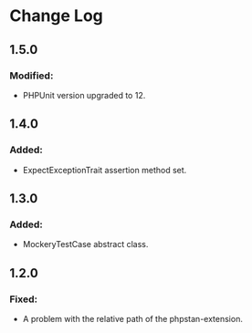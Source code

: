Change Log
==========

1.5.0
-----

### Modified:
* PHPUnit version upgraded to 12.

1.4.0
-----

### Added:
* ExpectExceptionTrait assertion method set.

1.3.0
-----

### Added:
* MockeryTestCase abstract class.

1.2.0
-----

### Fixed:
* A problem with the relative path of the phpstan-extension.
